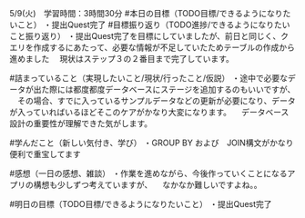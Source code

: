5/9(火)　学習時間：3時間30分
#本日の目標（TODO目標/できるようになりたいこと）
・提出Quest完了
#目標振り返り（TODO進捗/できるようになりたいこと振り返り）
・提出Quest完了を目標にしていましたが、前日と同じく、クエリを作成するにあたって、必要な情報が不足していたためテーブルの作成から進めました
　現状はステップ３の２番目まで完了しています。

#詰まっていること（実現したいこと/現状/行ったこと/仮説）
・途中で必要なデータが出た際には都度都度データベースにステージを追加するのもいいですが、
　その場合、すでに入っているサンプルデータなどの更新が必要になり、データが入っていればいるほどそこのケアがかなり大変になります。
　データベース設計の重要性が理解できた気がします。

#学んだこと（新しい気付き、学び）
・GROUP BY および　JOIN構文がかなり便利で重宝してます

#感想（一日の感想、雑談）
・作業を進めながら、今後作っていくことになるアプリの構想も少しずつ考えていますが、
　なかなか難しいですよね。。

#明日の目標（TODO目標/できるようになりたいこと）
・提出Quest完了
